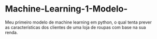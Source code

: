 # Machine-Learning-1-Modelo-
Meu primeiro modelo de machine learning em python, o qual tenta prever as características dos clientes de uma loja de roupas com base na sua renda.
